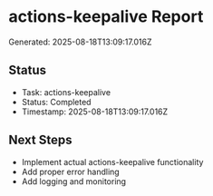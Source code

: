 # actions-keepalive Report

Generated: 2025-08-18T13:09:17.016Z

## Status
- Task: actions-keepalive
- Status: Completed
- Timestamp: 2025-08-18T13:09:17.016Z

## Next Steps
- Implement actual actions-keepalive functionality
- Add proper error handling
- Add logging and monitoring
